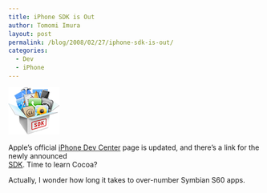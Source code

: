 ```yaml
---
title: iPhone SDK is Out
author: Tomomi Imura
layout: post
permalink: /blog/2008/02/27/iphone-sdk-is-out/
categories:
  - Dev
  - iPhone
---
```


![iphonesdk.png][1] 

Apple&#8217;s official <a target="_blank" href="http://developer.apple.com/iphone/">iPhone Dev Center</a> page is updated, and there&#8217;s a link for the newly announced  
<a target="_blank" href="http://developer.apple.com/iphone/program/">SDK</a>. Time to learn Cocoa? 

Actually, I wonder how long it takes to over-number Symbian S60 apps.


 [1]: /assets/images/wp-content/misc/iphonesdk.png